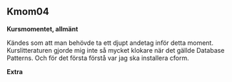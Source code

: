 
<a id='kmom04'>Kmom04</a>
------

**Kursmomentet, allmänt**

Kändes som att man behövde ta ett djupt andetag inför detta moment. Kurslitteraturen gjorde mig inte så mycket klokare när det gällde Database Patterns. Och för det första förstå var jag ska installera cform.



**Extra**


